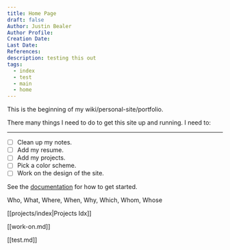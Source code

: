 ```yaml
---
title: Home Page
draft: false
Author: Justin Bealer
Author Profile:
Creation Date:
Last Date:
References:
description: testing this out
tags:
  - index
  - test
  - main
  - home
---
```


This is the beginning of my wiki/personal-site/portfolio.

There many things I need to do to get this site up and running. I need to:

---

- [ ] Clean up my notes.
- [ ] Add my resume.
- [ ] Add my projects.
- [ ] Pick a color scheme.
- [ ] Work on the design of the site.

See the [documentation](https://quartz.jzhao.xyz) for how to get started.

Who, What, Where, When, Why, Which, Whom, Whose

[[projects/index|Projects Idx]]

[[work-on.md]]

[[test.md]]
